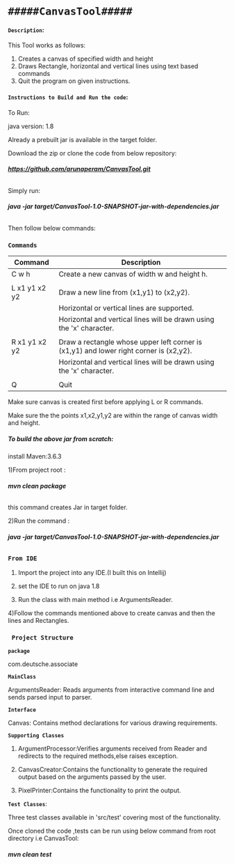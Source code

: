 # **`#####CanvasTool#####`**


#### **`Description`:**

This Tool works as follows:
 1. Creates a canvas of specified width and height
 2. Draws Rectangle, horizontal and vertical lines using text based commands
 3. Quit the program on given instructions.
 
#### `Instructions to Build and Run the code`:

To Run:

java version: 1.8

Already a prebuilt jar is available in the target folder.

Download the zip or clone the code from below repository: 

###### **https://github.com/arunaperam/CanvasTool.git**

Simply run: 
###### **java -jar target/CanvasTool-1.0-SNAPSHOT-jar-with-dependencies.jar**

Then follow below commands:

### `Commands`

|Command 		|Description|
|-----|----|
|C w h          | Create a new canvas of width w and height h.
|               |
|L x1 y1 x2 y2  | Draw a new line from (x1,y1) to (x2,y2).
|               | Horizontal or vertical lines are supported.
|               | Horizontal and vertical lines will be drawn using the 'x' character.
|               |
|R x1 y1 x2 y2  | Draw a rectangle whose upper left corner is (x1,y1) and lower right corner is (x2,y2).
|               | Horizontal and vertical lines will be drawn using the 'x' character.
|               |
|Q              | Quit|

Make sure canvas is created first before applying L or R commands.

Make sure the the points x1,x2,y1,y2 are within the range of canvas width and height.
 
##### **To build the above jar from scratch:**

install Maven:3.6.3

1)From project root : 

###### **mvn clean package**
this  command creates Jar in target folder.

2)Run the command :  

###### **java -jar target/CanvasTool-1.0-SNAPSHOT-jar-with-dependencies.jar**


### ****`From IDE`****

1) Import the project into any IDE.(I built this on Intellij)

2) set the IDE to run on java 1.8

3) Run the class with main method i.e ArgumentsReader.

4)Follow the commands mentioned above to create canvas and then the lines and Rectangles.




### ****` Project Structure`****
**`package`**

com.deutsche.associate

**`MainClass`**

ArgumentsReader: Reads arguments from interactive command line and sends parsed input to parser.

**`Interface`**

Canvas: Contains method declarations for various drawing requirements.

**`Supporting Classes`**

1. ArgumentProcessor:Verifies arguments received from Reader and redirects to the required methods,else raises exception.

2. CanvasCreator:Contains the functionality to generate  the required output based on the arguments passed by the user.

3. PixelPrinter:Contains the functionality to print the output.


**`Test Classes`**:

Three test classes available in 'src/test' covering most of the functionality.

Once cloned the code ,tests can be run using below command from root directory i.e CanvasTool:

###### **mvn clean test**






